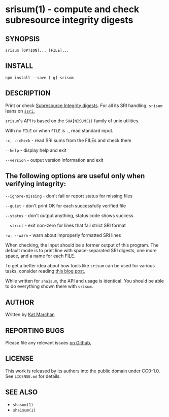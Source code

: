 # srisum(1) - compute and check subresource integrity digests


## SYNOPSIS

`srisum [OPTION]... [FILE]...`

## INSTALL

`npm install --save [-g] srisum`

## DESCRIPTION

Print or check [Subresource Integrity digests](https://w3c.github.io/webappsec/specs/subresourceintegrity/). For all its SRI handling, `srisum` leans on [`ssri`.](https://npm.im/ssri)

`srisum`'s API is based on the `SHA[N]SUM(1)` family of unix utilities.

With no `FILE` or when `FILE` is `-`, read standard input.

`-c, --check` - read SRI sums from the FILEs and check them

`--help` - display help and exit

`--version` - output version information and exit

## The following options are useful only when verifying integrity:

`--ignore-missing` - don't fail or report status for missing files

`--quiet` - don't print OK for each successfully verified file

`--status` - don't output anything, status code shows success

`--strict` - exit non-zero for lines that fail strict SRI format

`-w, --warn` - warn about improperly formatted SRI lines

When checking, the input should be a former output of this program. The default mode is to print line with space-separated SRI digests, one more space, and a name for each FILE.

To get a better idea about how tools like `srisum` can be used for various tasks, consider reading [this blog post.](https://shapeshed.com/unix-sha1sum/)

While written for `sha1sum`, the API and usage is identical. You should be able to do everything shown there with `srisum`.

## AUTHOR

Written by [Kat Marchan](https://github.com/zkat)

## REPORTING BUGS

Please file any relevant issues [on Github.](https://github.com/zkat/srisum)

## LICENSE

This work is released by its authors into the public domain under CC0-1.0. See `LICENSE.md` for details.

## SEE ALSO

* `shasum(1)`
* `sha1sum(1)`
